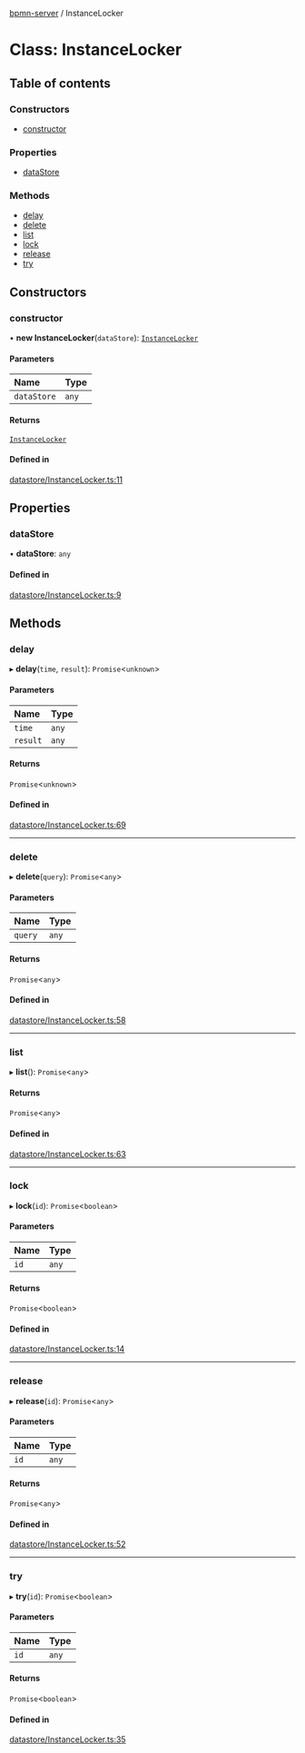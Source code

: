 [bpmn-server](../README.md) / InstanceLocker

# Class: InstanceLocker

## Table of contents

### Constructors

- [constructor](InstanceLocker.md#constructor)

### Properties

- [dataStore](InstanceLocker.md#datastore)

### Methods

- [delay](InstanceLocker.md#delay)
- [delete](InstanceLocker.md#delete)
- [list](InstanceLocker.md#list)
- [lock](InstanceLocker.md#lock)
- [release](InstanceLocker.md#release)
- [try](InstanceLocker.md#try)

## Constructors

### constructor

• **new InstanceLocker**(`dataStore`): [`InstanceLocker`](InstanceLocker.md)

#### Parameters

| Name | Type |
| :------ | :------ |
| `dataStore` | `any` |

#### Returns

[`InstanceLocker`](InstanceLocker.md)

#### Defined in

[datastore/InstanceLocker.ts:11](https://github.com/bpmnServer/bpmn-server/blob/b56411b/src/datastore/InstanceLocker.ts#L11)

## Properties

### dataStore

• **dataStore**: `any`

#### Defined in

[datastore/InstanceLocker.ts:9](https://github.com/bpmnServer/bpmn-server/blob/b56411b/src/datastore/InstanceLocker.ts#L9)

## Methods

### delay

▸ **delay**(`time`, `result`): `Promise`\<`unknown`\>

#### Parameters

| Name | Type |
| :------ | :------ |
| `time` | `any` |
| `result` | `any` |

#### Returns

`Promise`\<`unknown`\>

#### Defined in

[datastore/InstanceLocker.ts:69](https://github.com/bpmnServer/bpmn-server/blob/b56411b/src/datastore/InstanceLocker.ts#L69)

___

### delete

▸ **delete**(`query`): `Promise`\<`any`\>

#### Parameters

| Name | Type |
| :------ | :------ |
| `query` | `any` |

#### Returns

`Promise`\<`any`\>

#### Defined in

[datastore/InstanceLocker.ts:58](https://github.com/bpmnServer/bpmn-server/blob/b56411b/src/datastore/InstanceLocker.ts#L58)

___

### list

▸ **list**(): `Promise`\<`any`\>

#### Returns

`Promise`\<`any`\>

#### Defined in

[datastore/InstanceLocker.ts:63](https://github.com/bpmnServer/bpmn-server/blob/b56411b/src/datastore/InstanceLocker.ts#L63)

___

### lock

▸ **lock**(`id`): `Promise`\<`boolean`\>

#### Parameters

| Name | Type |
| :------ | :------ |
| `id` | `any` |

#### Returns

`Promise`\<`boolean`\>

#### Defined in

[datastore/InstanceLocker.ts:14](https://github.com/bpmnServer/bpmn-server/blob/b56411b/src/datastore/InstanceLocker.ts#L14)

___

### release

▸ **release**(`id`): `Promise`\<`any`\>

#### Parameters

| Name | Type |
| :------ | :------ |
| `id` | `any` |

#### Returns

`Promise`\<`any`\>

#### Defined in

[datastore/InstanceLocker.ts:52](https://github.com/bpmnServer/bpmn-server/blob/b56411b/src/datastore/InstanceLocker.ts#L52)

___

### try

▸ **try**(`id`): `Promise`\<`boolean`\>

#### Parameters

| Name | Type |
| :------ | :------ |
| `id` | `any` |

#### Returns

`Promise`\<`boolean`\>

#### Defined in

[datastore/InstanceLocker.ts:35](https://github.com/bpmnServer/bpmn-server/blob/b56411b/src/datastore/InstanceLocker.ts#L35)
